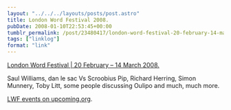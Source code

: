 ```yaml
---
layout: "../../../layouts/posts/post.astro"
title: London Word Festival 2008.
pubDate: 2008-01-10T22:53:45+00:00
tumblr_permalink: /post/23480417/london-word-festival-20-february-14-march
tags: ["linklog"]
format: "link"
---
```


[London Word Festival | 20 February &#8211; 14 March 2008.][1]

Saul Williams, dan le sac Vs Scroobius Pip, Richard Herring, Simon Munnery, Toby Litt, some people discussing Oulipo and much, much more.

[LWF events on upcoming.org](http://upcoming.yahoo.com/tag/londonwordfestival/).

[1]: http://www.londonwordfestival.com/
